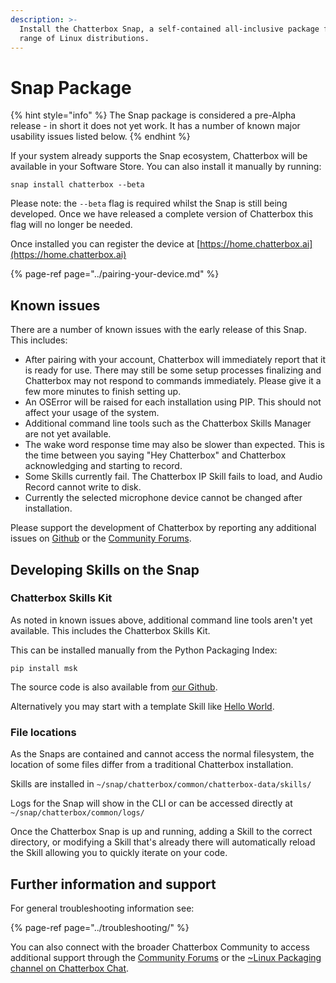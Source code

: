 ```yaml
---
description: >-
  Install the Chatterbox Snap, a self-contained all-inclusive package for a broad
  range of Linux distributions.
---
```


# Snap Package

{% hint style="info" %}
The Snap package is considered a pre-Alpha release - in short it does not yet work. It has a number of known major usability issues listed below.
{% endhint %}

If your system already supports the Snap ecosystem, Chatterbox will be available in your Software Store. You can also install it manually by running:

```text
snap install chatterbox --beta
```

Please note: the `--beta` flag is required whilst the Snap is still being developed. Once we have released a complete version of Chatterbox this flag will no longer be needed.

Once installed you can register the device at [https://home.chatterbox.ai](https://home.chatterbox.ai)

{% page-ref page="../pairing-your-device.md" %}

## Known issues

There are a number of known issues with the early release of this Snap. This includes:

* After pairing with your account, Chatterbox will immediately report that it is ready for use. There may still be some setup processes finalizing and Chatterbox may not respond to commands immediately. Please give it a few more minutes to finish setting up.
* An OSError will be raised for each installation using PIP. This should not affect your usage of the system.
* Additional command line tools such as the Chatterbox Skills Manager are not yet available.
* The wake word response time may also be slower than expected. This is the time between you saying "Hey Chatterbox" and Chatterbox acknowledging and starting to record.
* Some Skills currently fail. The Chatterbox IP Skill fails to load, and Audio Record cannot write to disk.
* Currently the selected microphone device cannot be changed after installation.

Please support the development of Chatterbox by reporting any additional issues on [Github](https://github.com/ChatterboxAI/snapcraft-chatterbox-core/issues) or the [Community Forums](https://community.chatterbox.ai).

## Developing Skills on the Snap

### Chatterbox Skills Kit

As noted in known issues above, additional command line tools aren't yet available. This includes the Chatterbox Skills Kit.

This can be installed manually from the Python Packaging Index:

```text
pip install msk
```

The source code is also available from [our Github](https://github.com/ChatterboxAI/chatterbox-skills-kit).

Alternatively you may start with a template Skill like [Hello World](https://github.com/ChatterboxAI/skill-hello-world).

### File locations

As the Snaps are contained and cannot access the normal filesystem, the location of some files differ from a traditional Chatterbox installation.

Skills are installed in `~/snap/chatterbox/common/chatterbox-data/skills/`

Logs for the Snap will show in the CLI or can be accessed directly at `~/snap/chatterbox/common/logs/`

Once the Chatterbox Snap is up and running, adding a Skill to the correct directory, or modifying a Skill that's already there will automatically reload the Skill allowing you to quickly iterate on your code.

## Further information and support

For general troubleshooting information see:

{% page-ref page="../troubleshooting/" %}

You can also connect with the broader Chatterbox Community to access additional support through the [Community Forums](https://community.chatterbox.ai) or the [~Linux Packaging channel on Chatterbox Chat](https://chat.chatterbox.ai/community/channels/ubuntu-apt-packaging).

